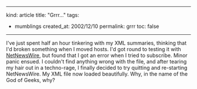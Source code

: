 -----
kind: article
title: "Grrr&#8230;"
tags:
- mumblings
created_at: 2002/12/10
permalink: grrr
toc: false
-----

<p>I've just spent half an hour tinkering with my XML summaries, thinking that I'd broken something when I moved hosts. I'd got round to testing it with <a href="http://ranchero.com/software/netnewswire/" title="NetNewsWire">NetNewsWire</a>, but found that I got an error when I tried to subscribe. Minor panic ensued. I couldn't find anything wrong with the file, and after tearing my hair out in a techno-rage, I finally decided to try quitting and re-starting NetNewsWire. My XML file now loaded beautifully. Why, in the name of the God of Geeks, why?</p>


